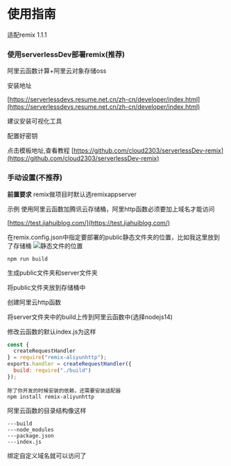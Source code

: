 # 使用指南

适配remix 1.1.1

### 使用serverlessDev部署remix(推荐)

阿里云函数计算+阿里云对象存储oss

安装地址

[https://serverlessdevs.resume.net.cn/zh-cn/developer/index.html](https://serverlessdevs.resume.net.cn/zh-cn/developer/index.html)

建议安装可视化工具

配置好密钥

点击模板地址,查看教程
[https://github.com/cloud2303/serverlessDev-remix](https://github.com/cloud2303/serverlessDev-remix)



### 手动设置(不推荐)

**前置要求**
remix做项目时默认选remixappserver

示例 使用阿里云函数加腾讯云存储桶，阿里http函数必须要加上域名才能访问

[https://test.jiahuiblog.com/](https://test.jiahuiblog.com/)


在remix.config.json中指定要部署的public静态文件夹的位置，比如我这里放到了存储桶
![静态文件的位置](https://s3.bmp.ovh/imgs/2022/01/a2181ef879513a1a.jpg)
```
npm run build
```
生成public文件夹和server文件夹

将public文件夹放到存储桶中

创建阿里云http函数

将server文件夹中的build上传到阿里云函数中(选择nodejs14)

修改云函数的默认index.js为这样

```js
const {
  createRequestHandler
} = require("remix-aliyunhttp");
exports.handler = createRequestHandler({
  build: require("./build")
});
```
```
除了你开发的时候安装的依赖，还需要安装适配器
npm install remix-aliyunhttp
```
阿里云函数的目录结构像这样
```
---build
---node_modules
---package.json
---index.js
```
绑定自定义域名就可以访问了



